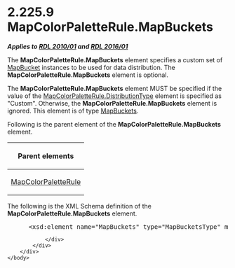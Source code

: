 <html dir="LTR" xmlns:mshelp="http://msdn.microsoft.com/mshelp" xmlns:ddue="http://ddue.schemas.microsoft.com/authoring/2003/5" xmlns:xlink="http://www.w3.org/1999/xlink" xmlns:tool="http://www.microsoft.com/tooltip">
    <head>
        <meta http-equiv="Content-Type" content="text/html; CHARSET=utf-8"></meta>
        <meta name="save" content="history"></meta>
        <title>2.225.9 MapColorPaletteRule.MapBuckets</title>
        <xml>
            <mshelp:toctitle title="2.225.9 MapColorPaletteRule.MapBuckets"></mshelp:toctitle>
            <mshelp:rltitle title="[MS-RDL]: MapColorPaletteRule.MapBuckets"></mshelp:rltitle>
            <mshelp:keyword index="A" term="2ee286e8-12e0-47ce-ab62-c5d81e6c3680"></mshelp:keyword>
            <mshelp:attr name="DCSext.ContentType" value="open specification"></mshelp:attr>
            <mshelp:attr name="AssetID" value="2ee286e8-12e0-47ce-ab62-c5d81e6c3680"></mshelp:attr>
            <mshelp:attr name="TopicType" value="kbRef"></mshelp:attr>
            <mshelp:attr name="DCSext.Title" value="[MS-RDL]: MapColorPaletteRule.MapBuckets" />
        </xml>
    </head>
    <body>
        <div id="header">
            <h1 class="heading">2.225.9 MapColorPaletteRule.MapBuckets</h1>
        </div>
        <div id="mainSection">
            <div id="mainBody">
                <div id="allHistory" class="saveHistory"></div>
                <div id="sectionSection0" class="section" name="collapseableSection">
                    

<p><b><i>Applies to </i></b><a href="3428e690-a348-4ec7-8a6a-8efb42d2cdee.md"><b><i>RDL 2010/01</i></b></a><b><i>
and </i></b><a href="52ce3983-2bfc-4e72-9359-42aaf5fe4509.md"><b><i>RDL 2016/01</i></b></a></p>

<p>The <b>MapColorPaletteRule.MapBuckets</b> element specifies
a custom set of <a href="ef18140f-3267-4bb8-9df6-0fe220aabcdb.md">MapBucket</a>
instances to be used for data distribution. The <b>MapColorPaletteRule.MapBuckets</b>
element is optional. </p>

<p>The <b>MapColorPaletteRule.MapBuckets</b> element MUST be
specified if the value of the <a href="869b4c40-10d3-4af6-a59c-7555c884502c.md">MapColorPaletteRule.DistributionType</a>
element is specified as &quot;Custom&quot;. Otherwise, the <b>MapColorPaletteRule.MapBuckets</b>
element is ignored. This element is of type <a href="95175148-e772-42ef-8c4d-c5a8a7135124.md">MapBuckets</a>.</p>

<p>Following is the parent element of the <b>MapColorPaletteRule.MapBuckets</b>
element.</p>

<table>
 <thead>
  <tr>
   <th>
   <p>Parent elements</p>
   </th>
  </tr>
 </thead>
 <tr>
  <td>
  <p><a href="c83dbba7-3a8d-42df-9db1-a627b4ea095e.md">MapColorPaletteRule</a></p>
  </td>
 </tr>
</table>

<p>The following is the XML Schema definition of the <b>MapColorPaletteRule.MapBuckets</b>
element.</p>

<dl>
<dd>
<div><pre> &lt;xsd:element name=&quot;MapBuckets&quot; type=&quot;MapBucketsType&quot; minOccurs=&quot;0&quot; /&gt;
</pre></div>
</dd></dl>


                </div>
            </div>
        </div>
    </body>
</html>